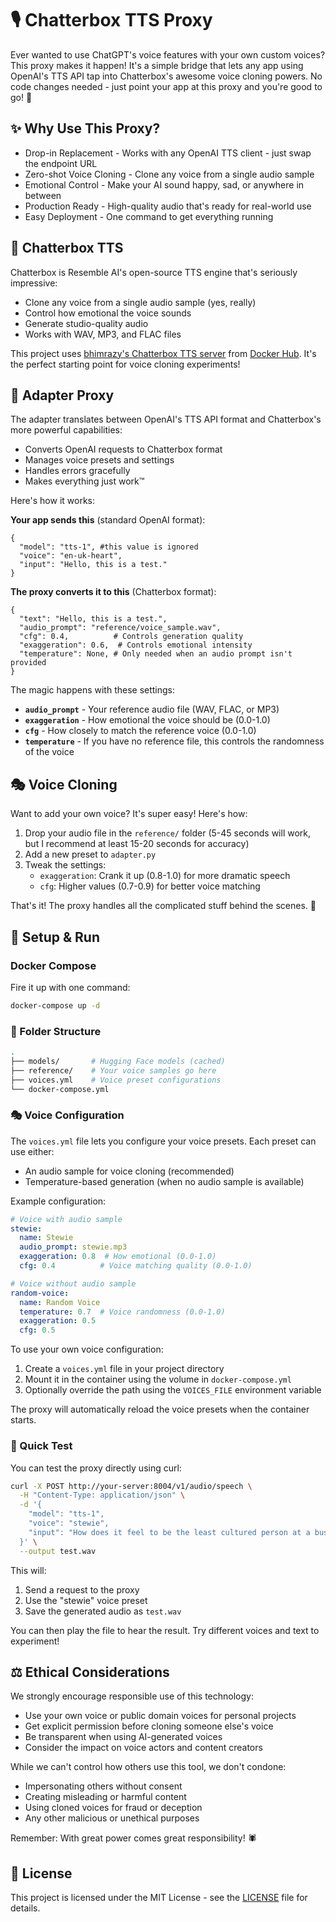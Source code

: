 # 🎙️ Chatterbox TTS Proxy

Ever wanted to use ChatGPT's voice features with your own custom voices? This proxy makes it happen!
It's a simple bridge that lets any app using OpenAI's TTS API tap into Chatterbox's awesome voice
cloning powers. No code changes needed - just point your app at this proxy and you're good to go! 🚀

## ✨ Why Use This Proxy?

* Drop-in Replacement - Works with any OpenAI TTS client - just swap the endpoint URL
* Zero-shot Voice Cloning - Clone any voice from a single audio sample
* Emotional Control - Make your AI sound happy, sad, or anywhere in between
* Production Ready - High-quality audio that's ready for real-world use
* Easy Deployment - One command to get everything running

## 🎯 Chatterbox TTS

Chatterbox is Resemble AI's open-source TTS engine that's seriously impressive:

* Clone any voice from a single audio sample (yes, really)
* Control how emotional the voice sounds
* Generate studio-quality audio
* Works with WAV, MP3, and FLAC files

This project uses [bhimrazy's Chatterbox TTS server](https://github.com/bhimrazy/litserve-examples/tree/main/chatterbox-tts)
from [Docker Hub](https://hub.docker.com/r/bhimrazy/chatterbox-tts). It's the perfect starting point
for voice cloning experiments!

## 🔄 Adapter Proxy

The adapter translates between OpenAI's TTS API format and Chatterbox's more powerful capabilities:

* Converts OpenAI requests to Chatterbox format
* Manages voice presets and settings
* Handles errors gracefully
* Makes everything just work™

Here's how it works:

**Your app sends this** (standard OpenAI format):

```json5
{
  "model": "tts-1", #this value is ignored
  "voice": "en-uk-heart",
  "input": "Hello, this is a test."
}
```

**The proxy converts it to this** (Chatterbox format):

```json5
{
  "text": "Hello, this is a test.",
  "audio_prompt": "reference/voice_sample.wav",
  "cfg": 0.4,          # Controls generation quality
  "exaggeration": 0.6,  # Controls emotional intensity
  "temperature": None, # Only needed when an audio prompt isn't provided
}
```

The magic happens with these settings:

* **`audio_prompt`** - Your reference audio file (WAV, FLAC, or MP3)
* **`exaggeration`** - How emotional the voice should be (0.0-1.0)
* **`cfg`** - How closely to match the reference voice (0.0-1.0)
* **`temperature`** - If you have no reference file, this controls the randomness of the voice

## 🎭 Voice Cloning

Want to add your own voice? It's super easy! Here's how:

1. Drop your audio file in the `reference/` folder
   (5-45 seconds will work, but I recommend at least 15-20 seconds for accuracy)
2. Add a new preset to `adapter.py`
3. Tweak the settings:
   * `exaggeration`: Crank it up (0.8-1.0) for more dramatic speech
   * `cfg`: Higher values (0.7-0.9) for better voice matching

That's it! The proxy handles all the complicated stuff behind the scenes. 🎯

## 🚀 Setup & Run

### Docker Compose

Fire it up with one command:

```bash
docker-compose up -d
```

### 📁 Folder Structure

```bash
.
├── models/       # Hugging Face models (cached)
├── reference/    # Your voice samples go here
├── voices.yml    # Voice preset configurations
└── docker-compose.yml
```

### 🎭 Voice Configuration

The `voices.yml` file lets you configure your voice presets. Each preset can use either:

* An audio sample for voice cloning (recommended)
* Temperature-based generation (when no audio sample is available)

Example configuration:

```yaml
# Voice with audio sample
stewie:
  name: Stewie
  audio_prompt: stewie.mp3
  exaggeration: 0.8  # How emotional (0.0-1.0)
  cfg: 0.4          # Voice matching quality (0.0-1.0)

# Voice without audio sample
random-voice:
  name: Random Voice
  temperature: 0.7  # Voice randomness (0.0-1.0)
  exaggeration: 0.5
  cfg: 0.5
```

To use your own voice configuration:

1. Create a `voices.yml` file in your project directory
2. Mount it in the container using the volume in `docker-compose.yml`
3. Optionally override the path using the `VOICES_FILE` environment variable

The proxy will automatically reload the voice presets when the container starts.

### 🧪 Quick Test

You can test the proxy directly using curl:

```bash
curl -X POST http://your-server:8004/v1/audio/speech \
  -H "Content-Type: application/json" \
  -d '{
    "model": "tts-1",
    "voice": "stewie",
    "input": "How does it feel to be the least cultured person at a bus station?"
  }' \
  --output test.wav
```

This will:

1. Send a request to the proxy
2. Use the "stewie" voice preset
3. Save the generated audio as `test.wav`

You can then play the file to hear the result. Try different voices and text to experiment!

## ⚖️ Ethical Considerations

We strongly encourage responsible use of this technology:

* Use your own voice or public domain voices for personal projects
* Get explicit permission before cloning someone else's voice
* Be transparent when using AI-generated voices
* Consider the impact on voice actors and content creators

While we can't control how others use this tool, we don't condone:

* Impersonating others without consent
* Creating misleading or harmful content
* Using cloned voices for fraud or deception
* Any other malicious or unethical purposes

Remember: With great power comes great responsibility! 🕷️

## 📄 License

This project is licensed under the MIT License - see the [LICENSE](LICENSE) file for details.
